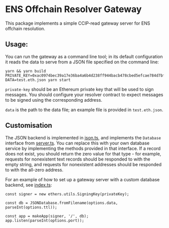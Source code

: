 # ENS Offchain Resolver Gateway
This package implements a simple CCIP-read gateway server for ENS offchain resolution.

## Usage:
You can run the gateway as a command line tool; in its default configuration it reads the data to serve from a JSON file specified on the command line:

```
yarn && yarn build
PRIVATE_KEY=0xac0974bec39a17e36ba4a6b4d238ff944bacb478cbed5efcae784d7bf4f2ff80 DATA=test.eth.json yarn start
```

`private-key` should be an Ethereum private key that will be used to sign messages. You should configure your resolver contract to expect messages to be signed using the corresponding address.

`data` is the path to the data file; an example file is provided in `test.eth.json`.

## Customisation
The JSON backend is implemented in [json.ts](src/json.ts), and implements the `Database` interface from [server.ts](src/server.ts). You can replace this with your own database service by implementing the methods provided in that interface. If a record does not exist, you should return the zero value for that type - for example, requests for nonexistent text records should be responded to with the empty string, and requests for nonexistent addresses should be responded to with the all-zero address.

For an example of how to set up a gateway server with a custom database backend, see [index.ts](src/index.ts):
```
const signer = new ethers.utils.SigningKey(privateKey);

const db = JSONDatabase.fromFilename(options.data, parseInt(options.ttl));

const app = makeApp(signer, '/', db);
app.listen(parseInt(options.port));
```
